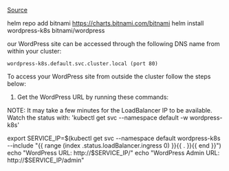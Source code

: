 [Source](https://artifacthub.io/packages/helm/bitnami/wordpress)


helm repo add bitnami https://charts.bitnami.com/bitnami
helm install wordpress-k8s bitnami/wordpress

our WordPress site can be accessed through the following DNS name from within your cluster:

    wordpress-k8s.default.svc.cluster.local (port 80)

To access your WordPress site from outside the cluster follow the steps below:

1. Get the WordPress URL by running these commands:

  NOTE: It may take a few minutes for the LoadBalancer IP to be available.
        Watch the status with: 'kubectl get svc --namespace default -w wordpress-k8s'

   export SERVICE_IP=$(kubectl get svc --namespace default wordpress-k8s --include "{{ range (index .status.loadBalancer.ingress 0) }}{{ . }}{{ end }}")
   echo "WordPress URL: http://$SERVICE_IP/"
   echo "WordPress Admin URL: http://$SERVICE_IP/admin"